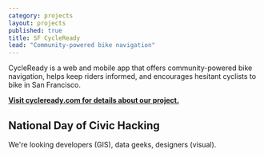 ```yaml
---
category: projects
layout: projects
published: true
title: SF CycleReady
lead: "Community-powered bike navigation"
---
```



CycleReady is a web and mobile app that offers community-powered bike navigation, helps keep riders informed, and encourages hesitant cyclists to bike in San Francisco.

**[Visit cycleready.com for details about our project.](www.cycleready.com "SF CycleReady")**

## National Day of Civic Hacking

We're looking developers (GIS), data geeks, designers (visual).
